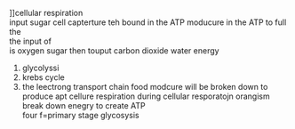 ]]cellular respiration  
input sugar  cell  capterture teh bound in the ATP  moducure in the ATP  to full the  
the input of  
is oxygen sugar  then touput  carbon dioxide water energy  

1. glycolyssi 
2. krebs cycle 
3. the leectrong transport chain food modcure will be broken down to  produce  apt 
cellure  respiration  during  cellular resporatojn  orangism  break down  enegry to create ATP  
four  f=primary stage 
glycosysis  
